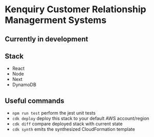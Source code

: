 # Kenquiry Customer Relationship Managerment Systems

## Currently in development

## Stack

- React
- Node
- Next
- DynamoDB

## Useful commands

- `npm run test` perform the jest unit tests
- `cdk deploy` deploy this stack to your default AWS account/region
- `cdk diff` compare deployed stack with current state
- `cdk synth` emits the synthesized CloudFormation template
